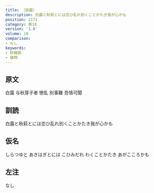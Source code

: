 ```yaml
---
title: （詠露）
description: 白露と秋萩とには恋ひ乱れ別くことかたき我が心かも
position: 2171
category: 巻10
version: '1.0'
volume: 10
comparison:
- なし
keywords:
- 秋雑歌
- 植物
---
```


## 原文

白露 与秋芽子者 戀乱 別事難 吾情可聞

## 訓読

白露と秋萩とには恋ひ乱れ別くことかたき我が心かも

## 仮名

しらつゆと あきはぎとには こひみだれ わくことかたき あがこころかも

## 左注

なし
